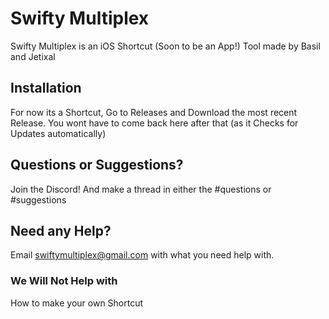 # Swifty Multiplex
Swifty Multiplex is an iOS Shortcut (Soon to be an App!) Tool made by Basil and Jetixal

## Installation
For now its a Shortcut, Go to Releases and Download the most recent Release. You wont have to come back here after that (as it Checks for Updates automatically)

## Questions or Suggestions?
Join the Discord! And make a thread in either the #questions or #suggestions

## Need any Help?
Email swiftymultiplex@gmail.com with what you need help with.

### We Will Not Help with 
How to make your own Shortcut
